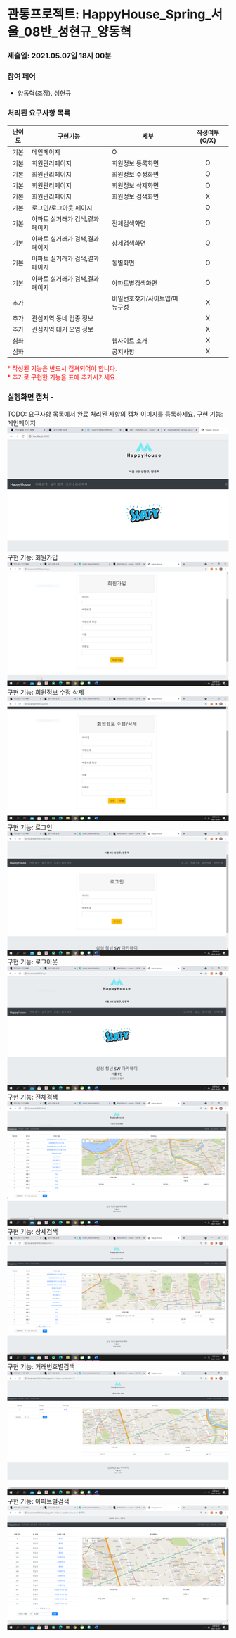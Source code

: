 # 관통프로젝트: HappyHouse_Spring_서울_08반_성현규_양동혁 
### 제출일: 2021.05.07일 18시 00분

### 참여 페어
- 양동혁(조장), 성현규

### 처리된 요구사항 목록
  
|난이도|구현기능|세부|작성여부(O/X)|
|:---:|---|---|:---:|
|기본|메인페이지|O|
|기본|회원관리페이지|회원정보 등록화면|O|
|기본|회원관리페이지|회원정보 수정화면|O|
|기본|회원관리페이지|회원정보 삭제화면|O|
|기본|회원관리페이지|회원정보 검색화면|X|
|기본|로그인/로그아웃 페이지||O|
|기본|아파트 실거래가 검색,결과 페이지|전체검색화면|O|
|기본|아파트 실거래가 검색,결과 페이지|상세검색화면|O|
|기본|아파트 실거래가 검색,결과 페이지|동별화면|O|
|기본|아파트 실거래가 검색,결과 페이지|아파트별검색화면|O|
|추가||비밀번호찾기/사이트맵/메뉴구성|X|
|추가|관심지역 동네 업종 정보||X|
|추가|관심지역 대기 오염 정보||X|
|심화||웹사이트 소개|X|
|심화||공지사항|X|


<span style="color:red">
* 작성된 기능은 반드시 캡쳐되어야 합니다.<br>
* 추가로 구현한 기능을 표에 추가시키세요.
</span>

### 실행화면 캡쳐 - 
TODO: 요구사항 목록에서 완료 처리된 사항의 캡쳐 이미지를 등록하세요.
구현 기능: 메인페이지
![실행화면캡쳐](./화면캡쳐/화면캡쳐_01_메인페이지.png)
구현 기능: 회원가입
![실행화면캡쳐](./화면캡쳐/화면캡쳐_02_회원가입.png)
구현 기능: 회원정보 수정 삭제
![실행화면캡쳐](./화면캡쳐/화면캡쳐_03_회원정보수정삭제.png)
구현 기능: 로그인
![실행화면캡쳐](./화면캡쳐/화면캡쳐_04_로그인.PNG)
구현 기능: 로그아웃
![실행화면캡쳐](./화면캡쳐/화면캡쳐_05_로그아웃.PNG)
구현 기능: 전체검색
![실행화면캡쳐](./화면캡쳐/화면캡쳐_06_전체검색.PNG)
구현 기능: 상세검색
![실행화면캡쳐](./화면캡쳐/화면캡쳐_07_상세검색.png)
구현 기능: 거래번호별검색
![실행화면캡쳐](./화면캡쳐/화면캡쳐_08_거래번호별.png)
구현 기능: 아파트별검색
![실행화면캡쳐](./화면캡쳐/화면캡쳐_09_아파트별검색.PNG)